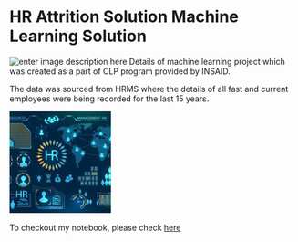 

# HR Attrition Solution Machine Learning Solution

![enter image description here](https://github.com/suchit-insaid/hr-employee-attrition/blob/main/Attrtion.png?raw=true)
Details of machine learning project which was created as a part of CLP program provided by INSAID.

The data was sourced from HRMS where the details of all fast and current employees were being recorded for the last 15 years.

![enter image description here](https://github.com/DIVYAJYOTI173/hr-employee-attrition/blob/main/Pa4zOKsQ.jpeg?raw=true)


To checkout my notebook, please check [here](https://github.com/DIVYAJYOTI173/hr-employee-attrition/blob/main/HR_Analytics.ipynb)
